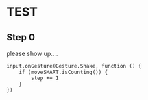 # TEST

## Step 0
please show up....
```blocks
input.onGesture(Gesture.Shake, function () {
    if (moveSMART.isCounting()) {
        step += 1
    }
})
```
